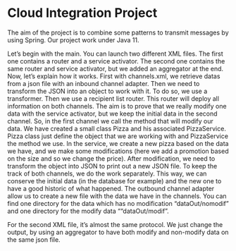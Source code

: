 # Cloud Integration Project

The aim of the project is to combine some patterns to transmit messages by using Spring.
Our project work under Java 11.


Let’s begin with the main. You can launch two different XML files. The first one contains a router and a service activator. The second one contains the same router and service activator, but we added an aggregator at the end.
Now, let’s explain how it works. First with channels.xml, we retrieve datas from a json file with an inbound channel adapter. Then we need to transform the JSON into an object to work with it. To do so, we use a transformer. Then we use a recipient list router. This router will deploy all information on both channels. The aim is to prove that we really modify one data with the service activator, but we keep the initial data in the second channel. So, in the first channel we call the method that will modify our data. We have created a small class Pizza and his associated PizzaService. Pizza class just define the object that we are working with and PizzaService the method we use. In the service, we create a new pizza based on the data we have, and we make some modifications (here we add a promotion based on the size and so we change the price). After modification, we need to transform the object into JSON to print out a new JSON file. To keep the track of both channels, we do the work separately. This way, we can conserve the initial data (in the database for example) and the new one to have a good historic of what happened. The outbound channel adapter allow us to create a new file with the data we have in the channels. You can find one directory for the data which has no modification “dataOut/nomodif” and one directory for the modify data ““dataOut/modif”.

For the second XML file, it’s almost the same protocol. We just change the output, by using an aggregator to have both modify and non-modify data on the same json file.

